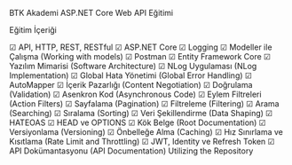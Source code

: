 BTK Akademi ASP.NET Core Web API Eğitimi

Eğitim İçeriği

☑ API, HTTP, REST, RESTful
☑ ASP.NET Core
☑ Logging
☑ Modeller ile Çalışma (Working with models)
☑ Postman
☑ Entity Framework Core
☑ Yazılım Mimarisi (Software Architecture)
☑ NLog Uygulaması (NLog Implementation)
☑ Global Hata Yönetimi (Global Error Handling)
☑ AutoMapper
☑ İçerik Pazarlığı (Content Negotiation)
☑ Doğrulama (Validation)
☑ Asenkron Kod (Asynchronous Code)
☑ Eylem Filtreleri (Action Filters)
☑ Sayfalama (Pagination)
☑ Filtreleme (Filtering)
☑ Arama (Searching)
☑ Sıralama (Sorting)
☑ Veri Şekillendirme (Data Shaping)
☑ HATEOAS
☑ HEAD ve OPTIONS
☑ Kök Belge (Root Documentation)
☑ Versiyonlama (Versioning)
☑ Önbelleğe Alma (Caching)
☑ Hız Sınırlama ve Kısıtlama (Rate Limit and Throttling)
☑ JWT, Identity ve Refresh Token
☑ API Dokümantasyonu (API Documentation)
Utilizing the Repository
